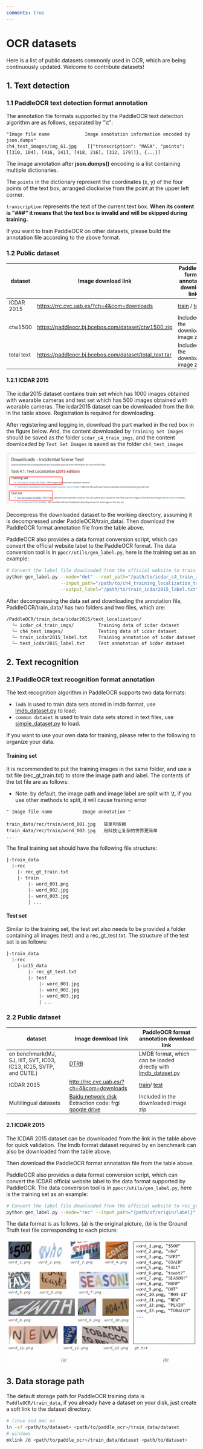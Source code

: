 ```yaml
---
comments: true
---
```



# OCR datasets

Here is a list of public datasets commonly used in OCR, which are being continuously updated. Welcome to contribute datasets!

## 1. Text detection

### 1.1 PaddleOCR text detection format annotation

The annotation file formats supported by the PaddleOCR text detection algorithm are as follows, separated by "\t":

```text linenums="1"
"Image file name             Image annotation information encoded by json.dumps"
ch4_test_images/img_61.jpg    [{"transcription": "MASA", "points": [[310, 104], [416, 141], [418, 216], [312, 179]]}, {...}]
```

The image annotation after **json.dumps()** encoding is a list containing multiple dictionaries.

The `points` in the dictionary represent the coordinates (x, y) of the four points of the text box, arranged clockwise from the point at the upper left corner.

`transcription` represents the text of the current text box. **When its content is "###" it means that the text box is invalid and will be skipped during training.**

If you want to train PaddleOCR on other datasets, please build the annotation file according to the above format.

### 1.2 Public dataset

| dataset | Image download link | PaddleOCR format annotation download link |
|---|---|---|
| ICDAR 2015 | <https://rrc.cvc.uab.es/?ch=4&com=downloads>            | [train](https://paddleocr.bj.bcebos.com/dataset/train_icdar2015_label.txt) / [test](https://paddleocr.bj.bcebos.com/dataset/test_icdar2015_label.txt) |
| ctw1500 | <https://paddleocr.bj.bcebos.com/dataset/ctw1500.zip>   | Included in the downloaded image zip                                                                                                           |
| total text | <https://paddleocr.bj.bcebos.com/dataset/total_text.tar> |  Included in the downloaded image zip  |

#### 1.2.1 ICDAR 2015

The icdar2015 dataset contains train set which has 1000 images obtained with wearable cameras and test set which has 500 images obtained with wearable cameras. The icdar2015 dataset can be downloaded from the link in the table above. Registration is required for downloading.

After registering and logging in, download the part marked in the red box in the figure below. And, the content downloaded by `Training Set Images` should be saved as the folder `icdar_c4_train_imgs`, and the content downloaded by `Test Set Images` is saved as the folder `ch4_test_images`

![](./images/ic15_location_download.png)

Decompress the downloaded dataset to the working directory, assuming it is decompressed under PaddleOCR/train_data/. Then download the PaddleOCR format annotation file from the table above.

PaddleOCR also provides a data format conversion script, which can convert the official website label to the PaddleOCR format. The data conversion tool is in `ppocr/utils/gen_label.py`, here is the training set as an example:

```bash linenums="1"
# Convert the label file downloaded from the official website to train_icdar2015_label.txt
python gen_label.py --mode="det" --root_path="/path/to/icdar_c4_train_imgs/"  \
                    --input_path="/path/to/ch4_training_localization_transcription_gt" \
                    --output_label="/path/to/train_icdar2015_label.txt"
```

After decompressing the data set and downloading the annotation file, PaddleOCR/train_data/ has two folders and two files, which are:

```text linenums="1"
/PaddleOCR/train_data/icdar2015/text_localization/
  └─ icdar_c4_train_imgs/         Training data of icdar dataset
  └─ ch4_test_images/             Testing data of icdar dataset
  └─ train_icdar2015_label.txt    Training annotation of icdar dataset
  └─ test_icdar2015_label.txt     Test annotation of icdar dataset
```

## 2. Text recognition

### 2.1 PaddleOCR text recognition format annotation

The text recognition algorithm in PaddleOCR supports two data formats:

- `lmdb` is used to train data sets stored in lmdb format, use [lmdb_dataset.py](../../../ppocr/data/lmdb_dataset.py) to load;
- `common dataset` is used to train data sets stored in text files, use [simple_dataset.py](../../../ppocr/data/simple_dataset.py) to load.

If you want to use your own data for training, please refer to the following to organize your data.

#### Training set

It is recommended to put the training images in the same folder, and use a txt file (rec_gt_train.txt) to store the image path and label. The contents of the txt file are as follows:

- Note: by default, the image path and image label are split with \t, if you use other methods to split, it will cause training error

```text linenums="1"
" Image file name           Image annotation "

train_data/rec/train/word_001.jpg   简单可依赖
train_data/rec/train/word_002.jpg   用科技让复杂的世界更简单
...
```

The final training set should have the following file structure:

```text linenums="1"
|-train_data
  |-rec
    |- rec_gt_train.txt
    |- train
        |- word_001.png
        |- word_002.jpg
        |- word_003.jpg
        | ...
```

#### Test set

Similar to the training set, the test set also needs to be provided a folder containing all images (test) and a rec_gt_test.txt. The structure of the test set is as follows:

```text linenums="1"
|-train_data
  |-rec
    |-ic15_data
        |- rec_gt_test.txt
        |- test
            |- word_001.jpg
            |- word_002.jpg
            |- word_003.jpg
            | ...
```

### 2.2 Public dataset

| dataset | Image download link | PaddleOCR format annotation download link |
|---|---|---|
| en benchmark(MJ, SJ, IIIT, SVT, IC03, IC13, IC15, SVTP, and CUTE.) | [DTRB](https://github.com/clovaai/deep-text-recognition-benchmark#download-lmdb-dataset-for-traininig-and-evaluation-from-here) | LMDB format, which can be loaded directly with [lmdb_dataset.py](../../../ppocr/data/lmdb_dataset.py) |
|ICDAR 2015| <http://rrc.cvc.uab.es/?ch=4&com=downloads> | [train](https://paddleocr.bj.bcebos.com/dataset/rec_gt_train.txt)/ [test](https://paddleocr.bj.bcebos.com/dataset/rec_gt_test.txt) |
| Multilingual datasets |[Baidu network disk](https://pan.baidu.com/s/1bS_u207Rm7YbY33wOECKDA) Extraction code: frgi <br> [google drive](https://drive.google.com/file/d/18cSWX7wXSy4G0tbKJ0d9PuIaiwRLHpjA/view) | Included in the downloaded image zip |

#### 2.1 ICDAR 2015

The ICDAR 2015 dataset can be downloaded from the link in the table above for quick validation. The lmdb format dataset required by en benchmark can also be downloaded from the table above.

Then download the PaddleOCR format annotation file from the table above.

PaddleOCR also provides a data format conversion script, which can convert the ICDAR official website label to the data format supported by PaddleOCR. The data conversion tool is in `ppocr/utils/gen_label.py`, here is the training set as an example:

```bash linenums="1"
# Convert the label file downloaded from the official website to rec_gt_label.txt
python gen_label.py --mode="rec" --input_path="{path/of/origin/label}" --output_label="rec_gt_label.txt"
```

The data format is as follows, (a) is the original picture, (b) is the Ground Truth text file corresponding to each picture:

![](./images/icdar_rec.png)

## 3. Data storage path

The default storage path for PaddleOCR training data is `PaddleOCR/train_data`, if you already have a dataset on your disk, just create a soft link to the dataset directory:

```bash linenums="1"
# linux and mac os
ln -sf <path/to/dataset> <path/to/paddle_ocr>/train_data/dataset
# windows
mklink /d <path/to/paddle_ocr>/train_data/dataset <path/to/dataset>
```
